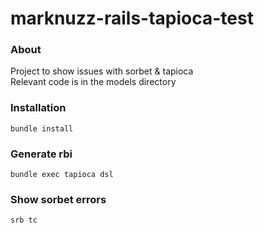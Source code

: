 # marknuzz-rails-tapioca-test

### About

Project to show issues with sorbet & tapioca  
Relevant code is in the models directory

### Installation

```
bundle install
```

### Generate rbi

```
bundle exec tapioca dsl
```

### Show sorbet errors

```
srb tc
```
